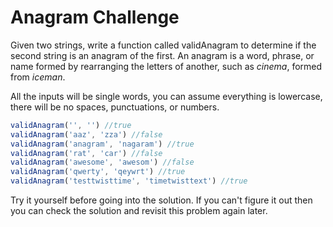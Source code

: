 # Anagram Challenge

Given two strings, write a function  called validAnagram to determine if the second string is an anagram of the first. 
An anagram is a word, phrase, or name formed by rearranging the letters of another, such as _cinema_, formed from _iceman_.

All the inputs will be single words, you can assume everything is lowercase, there will be no spaces, punctuations, or numbers.

```javascript
validAnagram('', '') //true
validAnagram('aaz', 'zza') //false
validAnagram('anagram', 'nagaram') //true
validAnagram('rat', 'car') //false
validAnagram('awesome', 'awesom') //false
validAnagram('qwerty', 'qeywrt') //true
validAnagram('testtwisttime', 'timetwisttext') //true
```

Try it yourself before going into the solution. If you can't figure it out then you can check the solution and revisit this problem again later.

